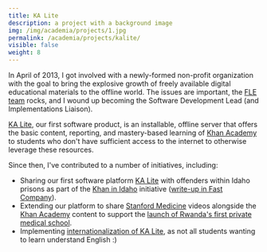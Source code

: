 ```yaml
---
title: KA Lite
description: a project with a background image
img: /img/academia/projects/1.jpg
permalink: /academia/projects/kalite/
visible: false
weight: 8
---
```

<p>
  In April of 2013, I got involved with a newly-formed non-profit organization with
  the goal to bring the explosive growth of freely available digital educational materials
  to the offline world.  The issues are important, the <a href="http://www.learningequality.org/about/team">FLE team</a>
  rocks, and I wound up becoming the Software Development Lead (and Implementations Liaison).
</p>
<p>
  <a href="http://kalite.learningequality.org">KA Lite</a>, our first software product, is an installable, offline server
  that offers the basic content, reporting, and mastery-based learning
  of <a href="http://www.khanacademy.org/">Khan Academy</a> to students who don't have sufficient access to the
  internet to otherwise leverage these resources.
</p>
<p>
  Since then, I've contributed to a number of initiatives, including:
  <ul>
    <li>
        Sharing our first software platform <a href="http://kalite.learningequality.org">KA Lite</a>
        with offenders within Idaho prisons as part of the <a href="http://www.khanidaho.org/">Khan in Idaho</a> initiative
        (<a href="http://www.fastcolabs.com/3018668/idaho-prisoners-use-khan-academy-offline-to-get-geds">write-up in Fast Company</a>).
    </li>
    <li>
        Extending our platform to share <a href="http://med.stanford.edu/">Stanford Medicine</a> videos alongside the
        <a href="http://www.khanacademy.org/">Khan Academy</a> content
        to support the <a href="https://medium.com/because-rwanda/a1768dfc321b">launch of Rwanda's first private medical school</a>.
    </li>
    <li>
        Implementing <a href="https://learningequality.org/blog/2014/ka-lite-internationalization-coming-soon/">internationalization of KA Lite</a>, as not all students wanting
        to learn understand English :)
    </li>
</ul>
</p>